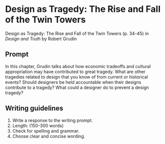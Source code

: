 # Design as Tragedy: The Rise and Fall of the Twin Towers

Design as Tragedy: The Rise and Fall of the Twin Towers \(p. 34-45\) in _Design and Truth_ by Robert Grudin

## **Prompt**

In this chapter, Grudin talks about how economic tradeoffs and cultural appropriation may have contributed to great tragedy. What are other tragedies related to design that you know of from current or historical events? Should designers be held accountable when their designs contribute to a tragedy? What could a designer do to prevent a design tragedy?

## **Writing guidelines**

1. Write a response to the writing prompt.
2. Length: \(150-300 words\)
3. Check for spelling and grammar.
4. Choose clear and concise wording.



